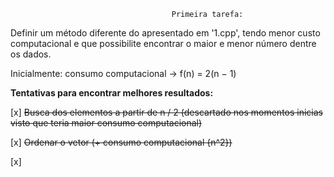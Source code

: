                                         Primeira tarefa:

Definir um método diferente do apresentado em '1.cpp', tendo menor custo computacional e que possibilite encontrar o maior e menor número dentre os dados.

Inicialmente: consumo computacional -> f(n) = 2(n − 1)

**Tentativas para encontrar melhores resultados:**

[x] ~~Busca dos elementos a partir de n / 2 (descartado nos momentos inicias visto que teria maior consumo computacional)~~

[x] ~~Ordenar o vetor (+ consumo computacional {n^2})~~

[x] 